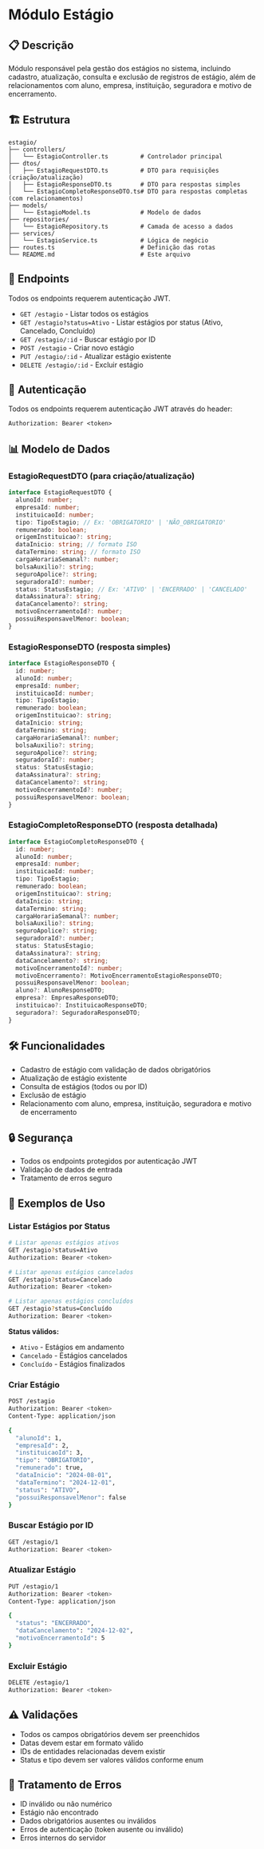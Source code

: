 # Módulo Estágio

## 📋 Descrição

Módulo responsável pela gestão dos estágios no sistema, incluindo cadastro, atualização, consulta e exclusão de registros de estágio, além de relacionamentos com aluno, empresa, instituição, seguradora e motivo de encerramento.

## 🏗️ Estrutura

```
estagio/
├── controllers/
│   └── EstagioController.ts         # Controlador principal
├── dtos/
│   ├── EstagioRequestDTO.ts         # DTO para requisições (criação/atualização)
│   ├── EstagioResponseDTO.ts        # DTO para respostas simples
│   └── EstagioCompletoResponseDTO.ts# DTO para respostas completas (com relacionamentos)
├── models/
│   └── EstagioModel.ts              # Modelo de dados
├── repositories/
│   └── EstagioRepository.ts         # Camada de acesso a dados
├── services/
│   └── EstagioService.ts            # Lógica de negócio
├── routes.ts                        # Definição das rotas
└── README.md                        # Este arquivo
```

## 📡 Endpoints

Todos os endpoints requerem autenticação JWT.

- `GET /estagio` - Listar todos os estágios
- `GET /estagio?status=Ativo` - Listar estágios por status (Ativo, Cancelado, Concluído)
- `GET /estagio/:id` - Buscar estágio por ID
- `POST /estagio` - Criar novo estágio
- `PUT /estagio/:id` - Atualizar estágio existente
- `DELETE /estagio/:id` - Excluir estágio

## 🔐 Autenticação

Todos os endpoints requerem autenticação JWT através do header:

```
Authorization: Bearer <token>
```

## 📊 Modelo de Dados

### EstagioRequestDTO (para criação/atualização)

```typescript
interface EstagioRequestDTO {
  alunoId: number;
  empresaId: number;
  instituicaoId: number;
  tipo: TipoEstagio; // Ex: 'OBRIGATORIO' | 'NÃO_OBRIGATORIO'
  remunerado: boolean;
  origemInstituicao?: string;
  dataInicio: string; // formato ISO
  dataTermino: string; // formato ISO
  cargaHorariaSemanal?: number;
  bolsaAuxilio?: string;
  seguroApolice?: string;
  seguradoraId?: number;
  status: StatusEstagio; // Ex: 'ATIVO' | 'ENCERRADO' | 'CANCELADO'
  dataAssinatura?: string;
  dataCancelamento?: string;
  motivoEncerramentoId?: number;
  possuiResponsavelMenor: boolean;
}
```

### EstagioResponseDTO (resposta simples)

```typescript
interface EstagioResponseDTO {
  id: number;
  alunoId: number;
  empresaId: number;
  instituicaoId: number;
  tipo: TipoEstagio;
  remunerado: boolean;
  origemInstituicao?: string;
  dataInicio: string;
  dataTermino: string;
  cargaHorariaSemanal?: number;
  bolsaAuxilio?: string;
  seguroApolice?: string;
  seguradoraId?: number;
  status: StatusEstagio;
  dataAssinatura?: string;
  dataCancelamento?: string;
  motivoEncerramentoId?: number;
  possuiResponsavelMenor: boolean;
}
```

### EstagioCompletoResponseDTO (resposta detalhada)

```typescript
interface EstagioCompletoResponseDTO {
  id: number;
  alunoId: number;
  empresaId: number;
  instituicaoId: number;
  tipo: TipoEstagio;
  remunerado: boolean;
  origemInstituicao?: string;
  dataInicio: string;
  dataTermino: string;
  cargaHorariaSemanal?: number;
  bolsaAuxilio?: string;
  seguroApolice?: string;
  seguradoraId?: number;
  status: StatusEstagio;
  dataAssinatura?: string;
  dataCancelamento?: string;
  motivoEncerramentoId?: number;
  motivoEncerramento?: MotivoEncerramentoEstagioResponseDTO;
  possuiResponsavelMenor: boolean;
  aluno?: AlunoResponseDTO;
  empresa?: EmpresaResponseDTO;
  instituicao?: InstituicaoResponseDTO;
  seguradora?: SeguradoraResponseDTO;
}
```

## 🛠️ Funcionalidades

- Cadastro de estágio com validação de dados obrigatórios
- Atualização de estágio existente
- Consulta de estágios (todos ou por ID)
- Exclusão de estágio
- Relacionamento com aluno, empresa, instituição, seguradora e motivo de encerramento

## 🔒 Segurança

- Todos os endpoints protegidos por autenticação JWT
- Validação de dados de entrada
- Tratamento de erros seguro

## 📝 Exemplos de Uso

### Listar Estágios por Status

```bash
# Listar apenas estágios ativos
GET /estagio?status=Ativo
Authorization: Bearer <token>

# Listar apenas estágios cancelados
GET /estagio?status=Cancelado
Authorization: Bearer <token>

# Listar apenas estágios concluídos
GET /estagio?status=Concluído
Authorization: Bearer <token>
```

**Status válidos:**

- `Ativo` - Estágios em andamento
- `Cancelado` - Estágios cancelados
- `Concluído` - Estágios finalizados

### Criar Estágio

```bash
POST /estagio
Authorization: Bearer <token>
Content-Type: application/json

{
  "alunoId": 1,
  "empresaId": 2,
  "instituicaoId": 3,
  "tipo": "OBRIGATORIO",
  "remunerado": true,
  "dataInicio": "2024-08-01",
  "dataTermino": "2024-12-01",
  "status": "ATIVO",
  "possuiResponsavelMenor": false
}
```

### Buscar Estágio por ID

```bash
GET /estagio/1
Authorization: Bearer <token>
```

### Atualizar Estágio

```bash
PUT /estagio/1
Authorization: Bearer <token>
Content-Type: application/json

{
  "status": "ENCERRADO",
  "dataCancelamento": "2024-12-02",
  "motivoEncerramentoId": 5
}
```

### Excluir Estágio

```bash
DELETE /estagio/1
Authorization: Bearer <token>
```

## ⚠️ Validações

- Todos os campos obrigatórios devem ser preenchidos
- Datas devem estar em formato válido
- IDs de entidades relacionadas devem existir
- Status e tipo devem ser valores válidos conforme enum

## 🚨 Tratamento de Erros

- ID inválido ou não numérico
- Estágio não encontrado
- Dados obrigatórios ausentes ou inválidos
- Erros de autenticação (token ausente ou inválido)
- Erros internos do servidor
